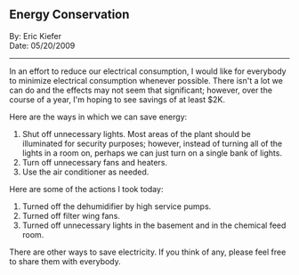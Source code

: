 ## Energy Conservation
By: Eric Kiefer  <br />
Date: 05/20/2009
***

In an effort to reduce our electrical consumption, I would like for everybody to minimize electrical consumption whenever possible. There isn't a lot we can do and the effects may not seem that significant; however, over the course of a year, I'm hoping to see savings of at least $2K.

Here are the ways in which we can save energy:

1. Shut off unnecessary lights. Most areas of the plant should be illuminated for security purposes; however, instead of turning all of the lights in a room on, perhaps we can just turn on a single bank of lights.  
2. Turn off unnecessary fans and heaters.  
3. Use the air conditioner as needed.  

Here are some of the actions I took today:

1.	Turned off the dehumidifier by high service pumps.  
2.	Turned off filter wing fans.  
3.	Turned off unnecessary lights in the basement and in the chemical feed room.  

There are other ways to save electricity. If you think of any, please feel free to share them with everybody.

